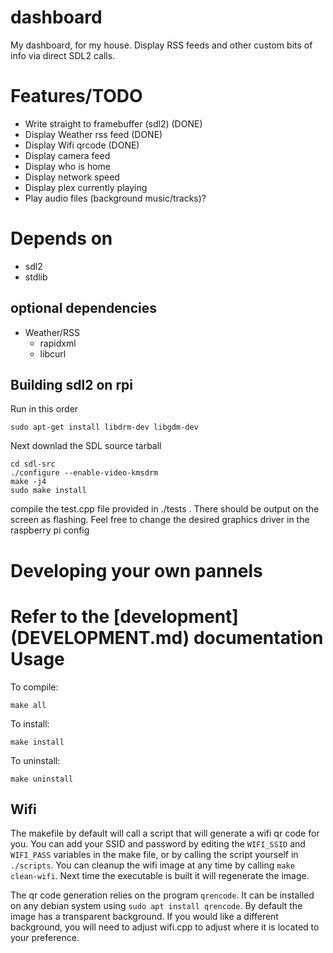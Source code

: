 dashboard
=========

My dashboard, for my house. Display RSS feeds and other custom bits of info via
direct SDL2 calls. 

Features/TODO
=============

- Write straight to framebuffer (sdl2) (DONE)
- Display Weather rss feed (DONE)
- Display Wifi qrcode (DONE)
- Display camera feed
- Display who is home
- Display network speed
- Display plex currently playing
- Play audio files (background music/tracks)?

Depends on
==========

- sdl2
- stdlib

optional dependencies
---------------------

- Weather/RSS
  - rapidxml
  - libcurl

Building sdl2 on rpi
--------------------

Run in this order
```
sudo apt-get install libdrm-dev libgdm-dev
```

Next downlad the SDL source tarball

```
cd sdl-src
./configure --enable-video-kmsdrm
make -j4
sudo make install
```

compile the test.cpp file provided in ./tests . There should be output on the
screen as flashing. Feel free to change the desired graphics driver in the
raspberry pi config

Developing your own pannels
===========================

Refer to the
[development]
(DEVELOPMENT.md)
documentation
Usage
=====

To compile:

`make all`

To install:

`make install`

To uninstall:

`make uninstall`

Wifi
----

The makefile by default will call a script that will generate a wifi qr code
for you. You can add your SSID and password by editing the `WIFI_SSID` and
`WIFI_PASS` variables in the make file, or by calling the script yourself in
`./scripts`. You can cleanup the wifi image at any time by calling 
`make clean-wifi`. Next time the executable is built it will regenerate the
image.

The qr code generation relies on the program `qrencode`. It can be installed on
any debian system using `sudo apt install qrencode`. By default the image has a
transparent background. If you would like a different background, you will need
to adjust wifi.cpp to adjust where it is located to your preference.

